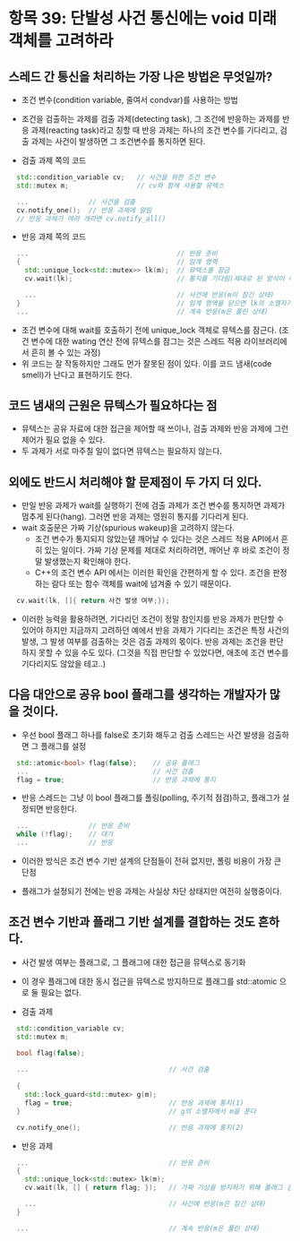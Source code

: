 
# 항목 39: 단발성 사건 통신에는 void 미래 객체를 고려하라


## 스레드 간 통신을 처리하는 가장 나은 방법은 무엇일까?

* 조건 변수(condition variable, 줄여서 condvar)를 사용하는 방법
- 조건을 검출하는 과제를 검출 과제(detecting task),
  그 조건에 반응하는 과제를 반응 과제(reacting task)라고 칭할 때
  반응 과제는 하나의 조건 변수를 기다리고, 검출 과제는 사건이 발생하면 그 조건변수를 통지하면 된다.

* 검출 과제 쪽의 코드
```cpp
  std::condition_variable cv;   // 사건을 위한 조건 변수
  std::mutex m;                 // cv와 함께 사용할 뮤텍스

  ...               // 사건을 검출
  cv.notify_one();  // 반응 과제에 알림
  // 반응 과제가 여러 개라면 cv.notify_all()
```

* 반응 과제 쪽의 코드
```cpp
  ...                                     // 반응 준비
  {                                       // 임계 영역
    std::unique_lock<std::mutex>> lk(m);  // 뮤텍스를 잠금
    cv.wait(lk);                          // 통지를 기다림(제대로 된 방식이 아님)

    ...                                   // 사건에 반응(m이 잠긴 상태)
  }                                       // 임계 영역을 닫으면 lk의 소멸자가 m을 해제한다.
  ...                                     // 계속 반응(m은 풀린 상태)
```

* 조건 변수에 대해 wait를 호출하기 전에 unique_lock 객체로 뮤텍스를 잠근다.
 (조건 변수에 대한 wating 연산 전에 뮤텍스를 잠그는 것은 스레드 적용 라이브러리에서 흔히 볼 수 있는 과정)
* 위 코드는 잘 작동하지만 그래도 먼가 잘못된 점이 있다. 이를 코드 냄새(code smell)가 난다고 표현하기도 한다.

## 코드 냄새의 근원은 뮤텍스가 필요하다는 점
* 뮤텍스는 공유 자료에 대한 접근을 제어할 때 쓰이나, 검출 과제와 반응 과제에 그런 제어가 필요 없을 수 있다.
* 두 과제가 서로 마주칠 일이 없다면 뮤텍스는 필요하지 않는다.

## 외에도 반드시 처리해야 할 문제점이 두 가지 더 있다.
* 만일 반응 과제가 wait를 실행하기 전에 검출 과제가 조건 변수를 통지하면 과제가 멈추게 된다(hang).
  그러면 반응 과제는 영원히 통지를 기다리게 된다.
* wait 호출문은 가짜 기상(spurious wakeup)을 고려하지 않는다.
  - 조건 변수가 통지되지 않았는덷 깨어날 수 있다는 것은 스레드 적용 API에서 흔히 있는 일이다.
    가짜 기상 문제를 제대로 처리하려면, 깨어난 후 바로 조건이 정말 발생했는지 확인해야 한다.
  - C++의 조건 변수 API 에서는 이러한 확인을 간편하게 할 수 있다.
    조건을 판정하는 람다 또는 함수 객체를 wait에 넘겨줄 수 있기 때문이다.
```cpp
  cv.wait(lk, []{ return 사건 발생 여부;});
```
  - 이러한 능력을 활용하려면, 기다리던 조건이 정말 참인지를 반응 과제가 판단할 수 있어야 하지만 지금까지 고려하던 예에서 반응 과제가 기다리는 조건은 특정 사건의 발생,
    그 발생 여부를 검출하는 것은 검출 과제의 몫이다.
    반응 과제는 조건을 판단하지 못할 수 있을 수도 있다. (그것을 직접 판단할 수 있었다면, 애초에 조건 변수를 기다리지도 않았을 테고..)

## 다음 대안으로 공유 bool 플래그를 생각하는 개발자가 많을 것이다.
* 우선 bool 플래그 하나를 false로 초기화 해두고 검출 스레드는 사건 발생을 검출하면 그 플래그를 설정
```cpp
  std::atomic<bool> flag(false);    // 공유 플래그
  ...                               // 사건 검출
  flag = true;                      // 반응 과제에 통지
```

* 반응 스레드는 그냥 이 bool 플래그를 폴링(polling, 주기적 점검)하고, 플래그가 설정되면 반응한다.
```cpp
  ...               // 반응 준비
  while (!flag);    // 대기
  ...               // 반응
```

* 이러한 방식은 조건 변수 기반 설계의 단점들이 전혀 없지만, 폴링 비용이 가장 큰 단점
- 플래그가 설정되기 전에는 반응 과제는 사실상 차단 상태지만 여전히 실행중이다.

## 조건 변수 기반과 플래그 기반 설계를 결합하는 것도 흔하다.
* 사건 발생 여부는 플래그로, 그 플래그에 대한 접근을 뮤텍스로 동기화
* 이 경우 플래그에 대한 동시 접근을 뮤텍스로 방지하므로 플래그를 std::atomic 으로 둘 필요는 없다.

* 검출 과제
```cpp
  std::condition_variable cv;
  std::mutex m;

  bool flag(false);
  
  ...                                   // 사건 검출
  
  {
    std::lock_guard<std::mutex> g(m);
    flag = true;                        // 반응 과제에 통지(1)
  }                                     // g의 소멸자에서 m을 푼다

  cv.notify_one();                      // 반응 과제에 통지(2)
```

* 반응 과제
```cpp
  ...                                   // 반응 준비
  {
    std::unique_lock<std::mutex> lk(m);
    cv.wait(lk, [] { return flag; });   // 가짜 기상을 방지하기 위해 플래그 검사

    ...                                 // 사건에 반응(m은 잠긴 상태)
  }

  ...                                   // 계속 반응(m은 풀린 상태)
```